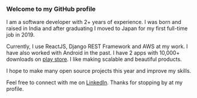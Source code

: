 ### Welcome to my GitHub profile

I am a software developer with 2+ years of experience. I was born and raised in India and after graduating I moved to Japan for my first full-time job in 2019.

Currently, I use ReactJS, Django REST Framework and AWS at my work. I have also worked with Android in the past. I have 2 apps with 10,000+ downloads on [play store](https://play.google.com/store/apps/developer?id=heysadboy&hl=en). I like making scalable and beautiful products.

I hope to make many open source projects this year and improve my skills. 

Feel free to connect with me on [LinkedIn](https://in.linkedin.com/in/heysadboy). Thanks for stopping by at my profile.